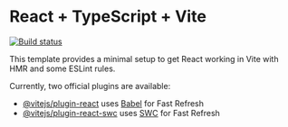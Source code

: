 # React + TypeScript + Vite

[![Build status](https://ci.appveyor.com/api/projects/status/8y85aj0kx8nua15y?svg=true)](https://ci.appveyor.com/project/Nikolaytcev/react-hw4-steps-hw)

This template provides a minimal setup to get React working in Vite with HMR and some ESLint rules.

Currently, two official plugins are available:

- [@vitejs/plugin-react](https://github.com/vitejs/vite-plugin-react/blob/main/packages/plugin-react/README.md) uses [Babel](https://babeljs.io/) for Fast Refresh
- [@vitejs/plugin-react-swc](https://github.com/vitejs/vite-plugin-react-swc) uses [SWC](https://swc.rs/) for Fast Refresh

